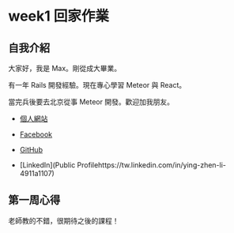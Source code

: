 # week1 回家作業

## 自我介紹

大家好，我是 Max。剛從成大畢業。

有一年 Rails 開發經驗。現在專心學習 Meteor 與 React。

當完兵後要去北京從事 Meteor 開發。歡迎加我朋友。

- [個人網站](https://max-li.aerobatic.io/)

- [Facebook](https://www.facebook.com/profile.php?id=100004649597909)

- [GitHub](https://github.com/LIYINGZHEN)

- [LinkedIn](Public Profilehttps://tw.linkedin.com/in/ying-zhen-li-4911a1107)

## 第一周心得

老師教的不錯，很期待之後的課程！
